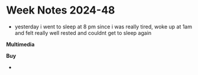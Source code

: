 # Week Notes 2024-48

- yesterday i went to sleep at 8 pm since i was really tired, woke up at 1am and felt really well rested and couldnt get to sleep again

**Multimedia**

**Buy**

-
